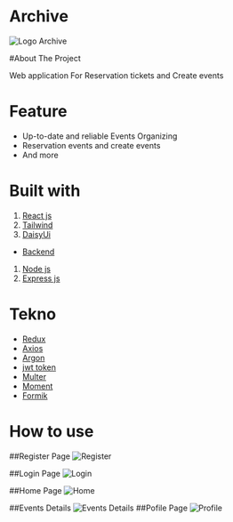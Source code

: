 
# Archive
![Logo Archive](../fw15-Frontend/src//Asset/NEWLOGO-Copy.png)

#About The Project

Web application For Reservation tickets and Create events

# Feature

- Up-to-date and reliable Events Organizing
- Reservation events and create events
- And more

# Built with

<!-- - [fontend]() -->
1. [React js ](https://reactjs.org/)
2. [Tailwind](https://tailwindcss.com/)
3. [DaisyUi](https://daisyui.com/)

- [Backend](https://calm-rose-octopus-sari.cyclic.app/)
1. [Node js](https://nodejs.org/en/)
2. [Express js](https://expressjs.com/en/starter/installing.html)

# Tekno
- [Redux](https://redux.js.org/)
- [Axios](https://axios-http.com/docs/intro)
- [Argon](https://www.npmjs.com/package/argon2)
- [jwt token](https://www.npmjs.com/package/jsonwebtoken)
- [Multer](https://www.npmjs.com/package/multer)
- [Moment](https://momentjs.com/)
- [Formik](https://formik.org/)


# How to use

##Register Page
![Register](../fw15-Frontend//src//Asset/ScreenShot%20Page/register.png)

##Login Page
![Login](../fw15-Frontend/src/Asset/ScreenShot%20Page/login.png)

##Home Page
![Home](../fw15-Frontend/src/Asset/ScreenShot%20Page/Home.png)

##Events Details
![Events Details](../fw15-Frontend/src/Asset/ScreenShot%20Page/Detail-Event.png)
##Pofile Page
![Profile](../fw15-Frontend//src/Asset/ScreenShot%20Page/profile.png)

